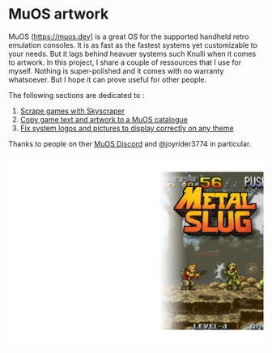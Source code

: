# MuOS artwork

MuOS (https://muos.dev] is a great OS for the supported handheld retro emulation consoles. It is as fast as the fastest systems yet customizable to your needs. But it lags behind heavuer systems such Knulli when it comes to artwork. In this project, I share a couple of ressources that I use for myself. Nothing is super-polished and it comes with no warranty whatsoever. But I hope it can prove useful for other people.

The following sections are dedicated to :

1. [Scrape games with Skyscraper](https://github.com/gerpy/muos-artwork/tree/master/games-scraping)
2. [Copy game text and artwork to a MuOS catalogue](https://github.com/gerpy/muos-artwork/tree/master/build-catalogue)
3. [Fix system logos and pictures to display correctly on any theme](https://github.com/gerpy/muos-artwork/tree/master/system-scraping)

Thanks to people on ther [MuOS Discord](https://discord.gg/USS5ybVtDz) and @joyrider3774 in particular.

<kbd>
  <img src="https://github.com/gerpy/muos-artwork/blob/master/games-scraping/samples/mslug.png">
</kbd>



